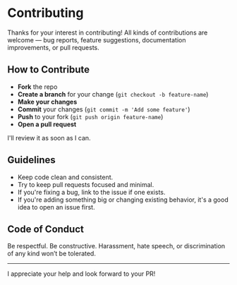 # Contributing

Thanks for your interest in contributing! All kinds of contributions are welcome — bug reports, feature suggestions, documentation improvements, or pull requests.

## How to Contribute

- **Fork** the repo
- **Create a branch** for your change (`git checkout -b feature-name`)
- **Make your changes**
- **Commit** your changes (`git commit -m 'Add some feature'`)
- **Push** to your fork (`git push origin feature-name`)
- **Open a pull request**

I'll review it as soon as I can.

## Guidelines

- Keep code clean and consistent.
- Try to keep pull requests focused and minimal.
- If you're fixing a bug, link to the issue if one exists.
- If you're adding something big or changing existing behavior, it's a good idea to open an issue first.

## Code of Conduct

Be respectful. Be constructive. Harassment, hate speech, or discrimination of any kind won’t be tolerated.

---

I appreciate your help and look forward to your PR!